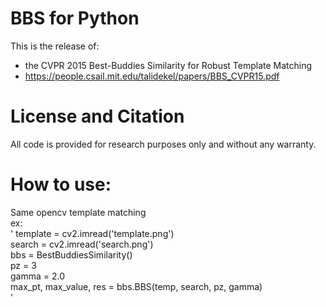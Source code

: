 BBS for Python 
==================

This is the release of:
 - the CVPR 2015 Best-Buddies Similarity for Robust Template Matching
 - https://people.csail.mit.edu/talidekel/papers/BBS_CVPR15.pdf

License and Citation
====================

All code is provided for research purposes only and without any warranty. 

How to use:
==================
Same opencv template matching  
 ex:  
'
    template = cv2.imread('template.png')  
    search = cv2.imread('search.png')  
    bbs = BestBuddiesSimilarity()  
    pz = 3  
    gamma = 2.0  
    max_pt, max_value, res = bbs.BBS(temp, search, pz, gamma)  
'
 
